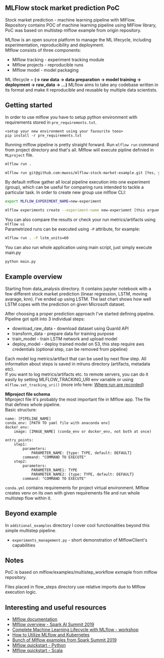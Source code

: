 MLFlow stock market prediction PoC
----

Stock market prediction - machine learning pipeline with MlFlow.  
Repository contains POC of machine learning pipeline using MlFlow library, PoC was based on multistep mlflow example from origin repository.  

MLflow is an open source platform to manage the ML lifecycle, including experimentation, reproducibility and deployment.  
Mlflow consists of three components:
* Mlflow tracking - experiment tracking module
* Mlflow projects - reproducible runs
* Mlflow model - model packaging  

ML lifecycle = **(-> raw data -> data preparation -> model training -> deployment -> raw_data -> ...)**
MLflow aims to take any codebase written in its format and make it reproducible and reusable by multiple data scientists.  


Getting started 
----
In order to use mlflow you have to setup python environment with requirements stored in `pre_requirements.txt`.  
```
<setup your new environment using your favourite tooo>
pip install -r pre_requirements.txt
```
Running mlflow pipeline is pretty straight forward. Run `mlflow run` command from project directory and that's all.
Mlflow will execute pipline definied in `MLproject` file.

```bash
mlflow run .
```
```bash
mlflow run git@github.com:mwoss/mlflow-stock-market-example.git [Yes, you run flows via github uri :3]
```
By default mlflow gather all local pipeline execution into one experiment (group), which can be useful
for comparing runs intended to tackle a particular task. In order to create new group use mlflow CLI: 
```bash
export MLFLOW_EXPERIMENT_NAME=new-experiment

mlflow experiments create --experiment-name new-experiemnt [this arguemnt is optional if you export above env var]
```

You can also compare the results or check your run metrics/artifacts using `mlflow ui`  
Parametrized runs can be executed using `-P` attribute, for example:

```bash
mlflow run . -P lstm_units=60
```
You can also run whole application using main script, just simply execute main.py
```bash
python main.py
```
Example overview
----
Starting from data_analysis directory. It contains jupyter notebook with a few different stock market prediction (linear regression, LSTM, moving avarage, knn).
I've ended up using LSTM. The last chart shows how well LSTM copes with the prediction on given Microsoft dataset.  

After choosing a proper prediction approach I've started defining pipeline.
Pipeline got split into 3 individual steps:
* download_raw_data - download dataset using Quanld API
* transform_data - prepare data for training purpose
* train_model - train LSTM network and upload model
* deploy_model - deploy trained model on S3, this step require aws credentials (optional step, can be removed from pipeline)

Each model log metrics/artifact that can be used by next flow step. All information about steps is saved in mlruns directory (artifacts, metadata etc).  
If you want to log metrics/artifacts etc. to remote servers, you can do it easily by setting MLFLOW_TRACKING_URI env variable or
using `mlflow.set_tracking_uri()` (more info here: [Where run are recorded](https://mlflow.org/docs/latest/tracking.html?fbclid=IwAR0E3Ozpn52sNheoW7OmS3GkYf0iOBVgoxOB8cKI-iQKbo2hK-tBGEjUSpA#where-runs-are-recorded))

**Mlproject file schema**  
Mlproject file it's probably the most important file in Mlflow app. The file that defines whole pipeline.  
Basic structure:
```text
name: [PIPELINE_NAME]
conda_env: [PATH TO yaml file with anaconda env]
docker_env:
    image: [IMAGE_NAME] (conda_env or docker_env, not both at once) 

entry_points:
    step1:
        parameters:
            PARAMETER_NAME: {type: TYPE, default: DEFAULT}
        command: "COMMAND TO EXECUTE"
    step2:
        parameters:
            PARAMETER_NAME1: TYPE
            PARAMETER_NAME2: {type: TYPE, default: DEFAULT}
        command: "COMMAND TO EXECUTE"

```

`conda.yml` contains requirements for project virtual environment. Mlflow creates venv on its own with given requirements file and run whole multistep flow within it.
 
Beyond example
----
In `additional_examples` directory I cover cool functionalities beyond this simple multistep pipeline.
* `experiments_management.py` - short demonstration of MlflowClient's capabilities

Notes
----
PoC is based on mlflow/examples/multistep_workflow exmaple from mlflow repository.

Files placed in flow_steps directory use relative imports due to Mlflow execution logic.

Interesting and useful resources
----
* [Mlflow documentation](https://mlflow.org/docs/latest/index.html)
* [Mlflow overview - Spark AI Summit 2019](https://www.youtube.com/watch?v=QJW_kkRWAUs)
* [Complete Machine Learning Lifecycle with MLflow - workshop](https://www.youtube.com/watch?v=VVnCyPOlrbk)
* [How to Utilize MLflow and Kubernetes](https://www.youtube.com/watch?v=cDtzu4WBzWA)
* [Bunch of Mlflow examples from Spark Summit 2019](https://github.com/amesar/mlflow-spark-summit-2019)
* [Mlflow quickstart - Python](https://docs.azuredatabricks.net/_static/notebooks/mlflow/mlflow-quick-start-python.html)
* [Mlflow quickstart - Scala](https://docs.azuredatabricks.net/_static/notebooks/mlflow/mlflow-quick-start-scala.html)
